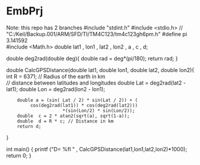 # EmbPrj
Note: this repo has 2 branches
#include "stdint.h"
#include <stdio.h>
// "C:/Keil/Backup.001/ARM/SFD/TI/TM4C123/tm4c123gh6pm.h"
#define pi 3.141592		
#include <Math.h>
double lat1 , lon1 , lat2 , lon2 , a , c , d;

double deg2rad(double deg){
	double rad = deg*(pi/180);
	return rad;
}

double CalcGPSDistance(double lat1, double lon1, double lat2, double lon2){
		int R = 6371; // Radius of the earth in km										
  // distance between latitudes and longitudes
    double Lat = deg2rad(lat2 - lat1);
    double Lon = deg2rad(lon2 - lon1);
  
		double a = (sin( Lat / 2) * sin(Lat / 2)) + (
             cos(deg2rad(lat1)) * cos(deg2rad(lat2)))
						 *(sin(Lon/2) * sin(Lon/2));						 
		double  c = 2 * atan2(sqrt(a), sqrt(1-a)); 
		double  d = R * c; // Distance in km
		return d;
}


int main()
{ 
	printf ("D= %fl " , CalcGPSDistance(lat1,lon1,lat2,lon2)*1000);
	return 0;
}
